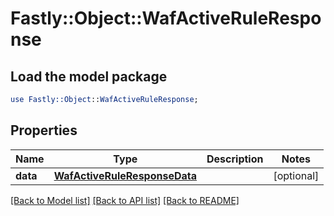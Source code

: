 # Fastly::Object::WafActiveRuleResponse

## Load the model package
```perl
use Fastly::Object::WafActiveRuleResponse;
```

## Properties
Name | Type | Description | Notes
------------ | ------------- | ------------- | -------------
**data** | [**WafActiveRuleResponseData**](WafActiveRuleResponseData.md) |  | [optional] 

[[Back to Model list]](../README.md#documentation-for-models) [[Back to API list]](../README.md#documentation-for-api-endpoints) [[Back to README]](../README.md)


